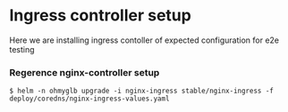 # Ingress controller setup

Here we are installing ingress contoller of expected configuration for e2e testing

### Regerence nginx-controller setup
```
$ helm -n ohmyglb upgrade -i nginx-ingress stable/nginx-ingress -f deploy/coredns/nginx-ingress-values.yaml
```
